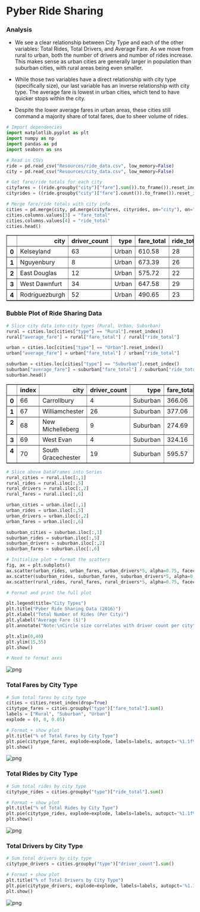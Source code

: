 
# Pyber Ride Sharing

### Analysis

- We see a clear relationship between City Type and each of the other variables: Total Rides, Total Drivers, and Average Fare. As we move from rural to urban, both the number of drivers and number of rides increase. This makes sense as urban cities are generally larger in population than suburban cities, with rural areas being even smaller.


- While those two variables have a direct relationship with city type (specifically size), our last variable has an inverse relationship with city type. The average fare is lowest in urban cities, which tend to have quicker stops within the city.


- Despite the lower average fares in urban areas, these cities still command a majority share of total fares, due to sheer volume of rides.


```python
# Import dependencies
import matplotlib.pyplot as plt
import numpy as np
import pandas as pd
import seaborn as sns
```


```python
# Read in CSVs
ride = pd.read_csv("Resources/ride_data.csv", low_memory=False)
city = pd.read_csv("Resources/city_data.csv", low_memory=False)

# Get fare/ride totals for each city
cityfares = ((ride.groupby("city")["fare"].sum()).to_frame()).reset_index()
cityrides = ((ride.groupby("city")["fare"].count()).to_frame()).reset_index()

# Merge fare/ride totals with city info
cities = pd.merge(city, pd.merge(cityfares, cityrides, on="city"), on="city")
cities.columns.values[3] = "fare_total"
cities.columns.values[4] = "ride_total"
cities.head()
```




<div>
<style>
    .dataframe thead tr:only-child th {
        text-align: right;
    }

    .dataframe thead th {
        text-align: left;
    }

    .dataframe tbody tr th {
        vertical-align: top;
    }
</style>
<table border="1" class="dataframe">
  <thead>
    <tr style="text-align: right;">
      <th></th>
      <th>city</th>
      <th>driver_count</th>
      <th>type</th>
      <th>fare_total</th>
      <th>ride_total</th>
    </tr>
  </thead>
  <tbody>
    <tr>
      <th>0</th>
      <td>Kelseyland</td>
      <td>63</td>
      <td>Urban</td>
      <td>610.58</td>
      <td>28</td>
    </tr>
    <tr>
      <th>1</th>
      <td>Nguyenbury</td>
      <td>8</td>
      <td>Urban</td>
      <td>673.39</td>
      <td>26</td>
    </tr>
    <tr>
      <th>2</th>
      <td>East Douglas</td>
      <td>12</td>
      <td>Urban</td>
      <td>575.72</td>
      <td>22</td>
    </tr>
    <tr>
      <th>3</th>
      <td>West Dawnfurt</td>
      <td>34</td>
      <td>Urban</td>
      <td>647.58</td>
      <td>29</td>
    </tr>
    <tr>
      <th>4</th>
      <td>Rodriguezburgh</td>
      <td>52</td>
      <td>Urban</td>
      <td>490.65</td>
      <td>23</td>
    </tr>
  </tbody>
</table>
</div>



### Bubble Plot of Ride Sharing Data


```python
# Slice city data into city types (Rural, Urban, Suburban)
rural = cities.loc[cities["type"] == "Rural"].reset_index()
rural["average_fare"] = rural["fare_total"] / rural["ride_total"]

urban = cities.loc[cities["type"] == "Urban"].reset_index()
urban["average_fare"] = urban["fare_total"] / urban["ride_total"]

suburban = cities.loc[cities["type"] == "Suburban"].reset_index()
suburban["average_fare"] = suburban["fare_total"] / suburban["ride_total"]
suburban.head()
```




<div>
<style>
    .dataframe thead tr:only-child th {
        text-align: right;
    }

    .dataframe thead th {
        text-align: left;
    }

    .dataframe tbody tr th {
        vertical-align: top;
    }
</style>
<table border="1" class="dataframe">
  <thead>
    <tr style="text-align: right;">
      <th></th>
      <th>index</th>
      <th>city</th>
      <th>driver_count</th>
      <th>type</th>
      <th>fare_total</th>
      <th>ride_total</th>
      <th>average_fare</th>
    </tr>
  </thead>
  <tbody>
    <tr>
      <th>0</th>
      <td>66</td>
      <td>Carrollbury</td>
      <td>4</td>
      <td>Suburban</td>
      <td>366.06</td>
      <td>10</td>
      <td>36.606000</td>
    </tr>
    <tr>
      <th>1</th>
      <td>67</td>
      <td>Williamchester</td>
      <td>26</td>
      <td>Suburban</td>
      <td>377.06</td>
      <td>11</td>
      <td>34.278182</td>
    </tr>
    <tr>
      <th>2</th>
      <td>68</td>
      <td>New Michelleberg</td>
      <td>9</td>
      <td>Suburban</td>
      <td>274.69</td>
      <td>11</td>
      <td>24.971818</td>
    </tr>
    <tr>
      <th>3</th>
      <td>69</td>
      <td>West Evan</td>
      <td>4</td>
      <td>Suburban</td>
      <td>324.16</td>
      <td>12</td>
      <td>27.013333</td>
    </tr>
    <tr>
      <th>4</th>
      <td>70</td>
      <td>South Gracechester</td>
      <td>19</td>
      <td>Suburban</td>
      <td>595.57</td>
      <td>19</td>
      <td>31.345789</td>
    </tr>
  </tbody>
</table>
</div>




```python
# Slice above DataFrames into Series
rural_cities = rural.iloc[:,1]
rural_rides = rural.iloc[:,5]
rural_drivers = rural.iloc[:,2]
rural_fares = rural.iloc[:,6]

urban_cities = urban.iloc[:,1]
urban_rides = urban.iloc[:,5]
urban_drivers = urban.iloc[:,2]
urban_fares = urban.iloc[:,6]

suburban_cities = suburban.iloc[:,1]
suburban_rides = suburban.iloc[:,5]
suburban_drivers = suburban.iloc[:,2]
suburban_fares = suburban.iloc[:,6]
```


```python
# Initialize plot + format the scatters
fig, ax = plt.subplots()
ax.scatter(urban_rides, urban_fares, urban_drivers*5, alpha=0.75, facecolor="lightcoral", edgecolors="black", linewidths=1.5, label="Urban")
ax.scatter(suburban_rides, suburban_fares, suburban_drivers*5, alpha=0.75, facecolor="lightskyblue", edgecolors="black", linewidths=1.5, label="Suburban")
ax.scatter(rural_rides, rural_fares, rural_drivers*5, alpha=0.75, facecolor="gold", edgecolors="black", linewidths=1.5, label="Rural")

# Format and print the full plot

plt.legend(title="City Types")
plt.title("Pyber Ride Sharing Data (2016)")
plt.xlabel("Total Number of Rides (Per City)")
plt.ylabel("Average Fare ($)")
plt.annotate("Note:\nCircle size correlates with driver count per city", xy=(0,20), xytext=(42,42))

plt.xlim(0,40)
plt.ylim(15,55)
plt.show()

# Need to format axes
```


![png](output_6_0.png)


### Total Fares by City Type


```python
# Sum total fares by city type
cities = cities.reset_index(drop=True)
citytype_fares = cities.groupby("type")["fare_total"].sum()
labels = ["Rural", "Suburban", "Urban"]
explode = (0, 0, 0.05)

# Format + show plot
plt.title("% of Total Fares by City Type")
plt.pie(citytype_fares, explode=explode, labels=labels, autopct='%1.1f%%', shadow=True, colors=["gold", "lightskyblue", "lightcoral"], startangle=135)
plt.show()
```


![png](output_8_0.png)


### Total Rides by City Type


```python
# Sum total rides by city type
citytype_rides = cities.groupby("type")["ride_total"].sum()

# Format + show plot
plt.title("% of Total Rides by City Type")
plt.pie(citytype_rides, explode=explode, labels=labels, autopct='%1.1f%%', shadow=True, colors=["gold", "lightskyblue", "lightcoral"], startangle=135)
plt.show()
```


![png](output_10_0.png)


### Total Drivers by City Type


```python
# Sum total drivers by city type
citytype_drivers = cities.groupby("type")["driver_count"].sum()

# Format + show plot
plt.title("% of Total Drivers by City Type")
plt.pie(citytype_drivers, explode=explode, labels=labels, autopct='%1.1f%%', shadow=True, colors=["gold", "lightskyblue", "lightcoral"], startangle=135)
plt.show()
```


![png](output_12_0.png)


